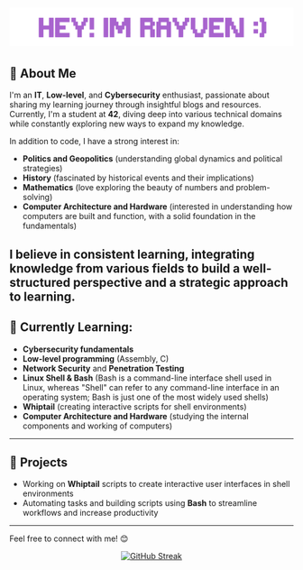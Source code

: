# ![](./rayven.png)

## 📖 About Me

I'm an **IT**, **Low-level**, and **Cybersecurity** enthusiast, passionate about sharing my learning journey through insightful blogs and resources. Currently, I'm a student at **42**, diving deep into various technical domains while constantly exploring new ways to expand my knowledge.

In addition to code, I have a strong interest in:
- **Politics and Geopolitics** (understanding global dynamics and political strategies)
- **History** (fascinated by historical events and their implications)
- **Mathematics** (love exploring the beauty of numbers and problem-solving)
- **Computer Architecture and Hardware** (interested in understanding how computers are built and function, with a solid foundation in the fundamentals)

I believe in consistent learning, integrating knowledge from various fields to build a well-structured perspective and a strategic approach to learning.
---

## 🌱 Currently Learning:
- **Cybersecurity fundamentals**
- **Low-level programming** (Assembly, C)
- **Network Security** and **Penetration Testing**
- **Linux Shell & Bash** (Bash is a command-line interface shell used in Linux, whereas "Shell" can refer to any command-line interface in an operating system; Bash is just one of the most widely used shells)
- **Whiptail** (creating interactive scripts for shell environments)
- **Computer Architecture and Hardware** (studying the internal components and working of computers)

---

## 🚀 Projects
- Working on **Whiptail** scripts to create interactive user interfaces in shell environments
- Automating tasks and building scripts using **Bash** to streamline workflows and increase productivity

---

Feel free to connect with me! 😊

<p align="center">
  <a href="https://git.io/streak-stats">
    <img src="https://github-readme-streak-stats.herokuapp.com?user=R4YV3Nerd&theme=modern-lilac2&border_radius=5&short_numbers=true" alt="GitHub Streak" />
  </a>
</p>

